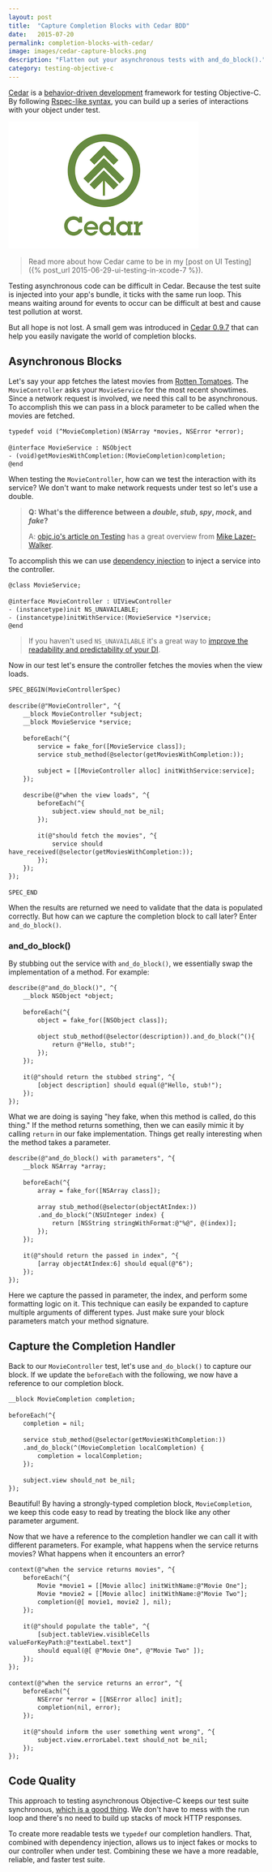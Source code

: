```yaml
---
layout: post
title:  "Capture Completion Blocks with Cedar BDD"
date:   2015-07-20
permalink: completion-blocks-with-cedar/
image: images/cedar-capture-blocks.png
description: "Flatten out your asynchronous tests with and_do_block()."
category: testing-objective-c
---
```


[Cedar](http://github.com/pivotal/cedar) is a [behavior-driven development](http://guide.agilealliance.org/guide/bdd.html) framework for testing Objective-C. By following [Rspec-like syntax](http://www.rubydoc.info/gems/rspec-expectations/frames#Basic_usage), you can build up a series of interactions with your object under test.

![!Cedar BDD](/images/cedar.png "Cedar BDD")

> Read more about how Cedar came to be in my [post on UI Testing]({% post_url 2015-06-29-ui-testing-in-xcode-7 %}).

Testing asynchronous code can be difficult in Cedar. Because the test suite is injected into your app's bundle, it ticks with the same run loop. This means waiting around for events to occur can be difficult at best and cause test pollution at worst.

But all hope is not lost. A small gem was introduced in [Cedar 0.9.7](https://github.com/pivotal/cedar/releases/tag/v0.9.7) that can help you easily navigate the world of completion blocks. 

## Asynchronous Blocks

Let's say your app fetches the latest movies from [Rotten Tomatoes](http://developer.rottentomatoes.com). The `MovieController` asks your `MovieService` for the most recent showtimes. Since a network request is involved, we need this call to be asynchronous. To accomplish this we can pass in a block parameter to be called when the movies are fetched.

````objc
typedef void (^MovieCompletion)(NSArray *movies, NSError *error);

@interface MovieService : NSObject
- (void)getMoviesWithCompletion:(MovieCompletion)completion;
@end
````

When testing the `MovieController`, how can we test the interaction with its service? We don't want to make network requests under test so let's use a double. 

> **Q: What's the difference between a *double*, *stub*, *spy*, *mock*, and *fake*?**
>
> A: [objc.io's article on Testing](http://www.objc.io/issues/15-testing/mocking-stubbing/#when-would-you-want-to-use-some-sort-of-mock-object) has a great overview from [Mike Lazer-Walker](http://lazerwalker.com).

To accomplish this we can use [dependency injection](http://www.objc.io/issues/15-testing/dependency-injection/) to inject a service into the controller.

````objc
@class MovieService;

@interface MovieController : UIViewController
- (instancetype)init NS_UNAVAILABLE;
- (instancetype)initWithService:(MovieService *)service;
@end
````

> If you haven't used `NS_UNAVAILABLE` it's a great way to [improve the readability and predictability of your DI](/better-dependency-injection).

Now in our test let's ensure the controller fetches the movies when the view loads.

````objc
SPEC_BEGIN(MovieControllerSpec)

describe(@"MovieController", ^{
    __block MovieController *subject;
    __block MovieService *service;

    beforeEach(^{
        service = fake_for([MovieService class]);
        service stub_method(@selector(getMoviesWithCompletion:));

        subject = [[MovieController alloc] initWithService:service];
    });

    describe(@"when the view loads", ^{
        beforeEach(^{
            subject.view should_not be_nil;
        });

        it(@"should fetch the movies", ^{
            service should have_received(@selector(getMoviesWithCompletion:));
        });
    });
});

SPEC_END
````

When the results are returned we need to validate that the data is populated correctly. But how can we capture the completion block to call later? Enter `and_do_block()`.

### and\_do\_block()

By stubbing out the service with `and_do_block()`, we essentially swap the implementation of a method. For example:

````objc
describe(@"and_do_block()", ^{
    __block NSObject *object;

    beforeEach(^{
        object = fake_for([NSObject class]);

        object stub_method(@selector(description)).and_do_block(^(){
            return @"Hello, stub!";
        });
    });

    it(@"should return the stubbed string", ^{
        [object description] should equal(@"Hello, stub!");
    });
});
````

What we are doing is saying "hey fake, when this method is called, do this thing." If the method returns something, then we can easily mimic it by calling `return` in our fake implementation. Things get really interesting when the method takes a parameter.

````objc
describe(@"and_do_block() with parameters", ^{
    __block NSArray *array;

    beforeEach(^{
        array = fake_for([NSArray class]);

        array stub_method(@selector(objectAtIndex:))
        .and_do_block(^(NSUInteger index) {
            return [NSString stringWithFormat:@"%@", @(index)];
        });
    });

    it(@"should return the passed in index", ^{
        [array objectAtIndex:6] should equal(@"6");
    });
});
````

Here we capture the passed in parameter, the index, and perform some formatting logic on it. This technique can easily be expanded to capture multiple arguments of different types. Just make sure your block parameters match your method signature.

## Capture the Completion Handler

Back to our `MovieController` test, let's use `and_do_block()` to capture our block. If we update the `beforeEach` with the following, we now have a reference to our completion block.

````objc
__block MovieCompletion completion;

beforeEach(^{
    completion = nil;

    service stub_method(@selector(getMoviesWithCompletion:))
    .and_do_block(^(MovieCompletion localCompletion) {
        completion = localCompletion;
    });

    subject.view should_not be_nil;
});
````

Beautiful! By having a strongly-typed completion block, `MovieCompletion`, we keep this code easy to read by treating the block like any other parameter argument.

Now that we have a reference to the completion handler we can call it with different parameters. For example, what happens when the service returns movies? What happens when it encounters an error?

````objc
context(@"when the service returns movies", ^{
    beforeEach(^{
        Movie *movie1 = [[Movie alloc] initWithName:@"Movie One"];
        Movie *movie2 = [[Movie alloc] initWithName:@"Movie Two"];
        completion(@[ movie1, movie2 ], nil);
    });

    it(@"should populate the table", ^{
        [subject.tableView.visibleCells valueForKeyPath:@"textLabel.text"] 
        should equal(@[ @"Movie One", @"Movie Two" ]);
    });
});

context(@"when the service returns an error", ^{
    beforeEach(^{
        NSError *error = [[NSError alloc] init];
        completion(nil, error);
    });

    it(@"should inform the user something went wrong", ^{
        subject.view.errorLabel.text should_not be_nil;
    });
});
````

## Code Quality

This approach to testing asynchronous Objective-C keeps our test suite synchronous, [which is a good thing](http://lowlevelbits.org/getting-rid-of-asynchronous-tests/). We don't have to mess with the run loop and there's no need to build up stacks of mock HTTP responses.

To create more readable tests we `typedef` our completion handlers. That, combined with dependency injection, allows us to inject fakes or mocks to our controller when under test. Combining these we have a more readable, reliable, and faster test suite.


